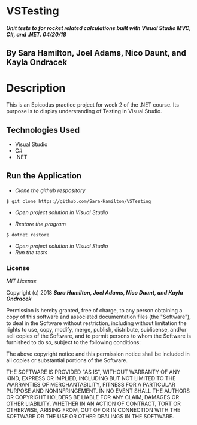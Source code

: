 # VSTesting

##### Unit tests to for rocket related calculations built with Visual Studio MVC, C#, and .NET.  04/20/18

## By Sara Hamilton, Joel Adams, Nico Daunt, and Kayla Ondracek

# Description
This is an Epicodus practice project for week 2 of the .NET course.  Its purpose is to display understanding of Testing in Visual Studio.  

## Technologies Used
* Visual Studio
* C#
* .NET

## Run the Application  

  * _Clone the github respository_
  ```
  $ git clone https://github.com/Sara-Hamilton/VSTesting
  ```
* _Open project solution in Visual Studio_

*  _Restore the program_

 ```
 $ dotnet restore
 ```
 * _Open project solution in Visual Studio_
*  _Run the tests_



### License

*MIT License*

Copyright (c) 2018 **_Sara Hamilton, Joel Adams, Nico Daunt, and Kayla Ondracek_**

Permission is hereby granted, free of charge, to any person obtaining a copy
of this software and associated documentation files (the "Software"), to deal
in the Software without restriction, including without limitation the rights
to use, copy, modify, merge, publish, distribute, sublicense, and/or sell
copies of the Software, and to permit persons to whom the Software is
furnished to do so, subject to the following conditions:

The above copyright notice and this permission notice shall be included in all
copies or substantial portions of the Software.

THE SOFTWARE IS PROVIDED "AS IS", WITHOUT WARRANTY OF ANY KIND, EXPRESS OR
IMPLIED, INCLUDING BUT NOT LIMITED TO THE WARRANTIES OF MERCHANTABILITY,
FITNESS FOR A PARTICULAR PURPOSE AND NONINFRINGEMENT. IN NO EVENT SHALL THE
AUTHORS OR COPYRIGHT HOLDERS BE LIABLE FOR ANY CLAIM, DAMAGES OR OTHER
LIABILITY, WHETHER IN AN ACTION OF CONTRACT, TORT OR OTHERWISE, ARISING FROM,
OUT OF OR IN CONNECTION WITH THE SOFTWARE OR THE USE OR OTHER DEALINGS IN THE
SOFTWARE.
